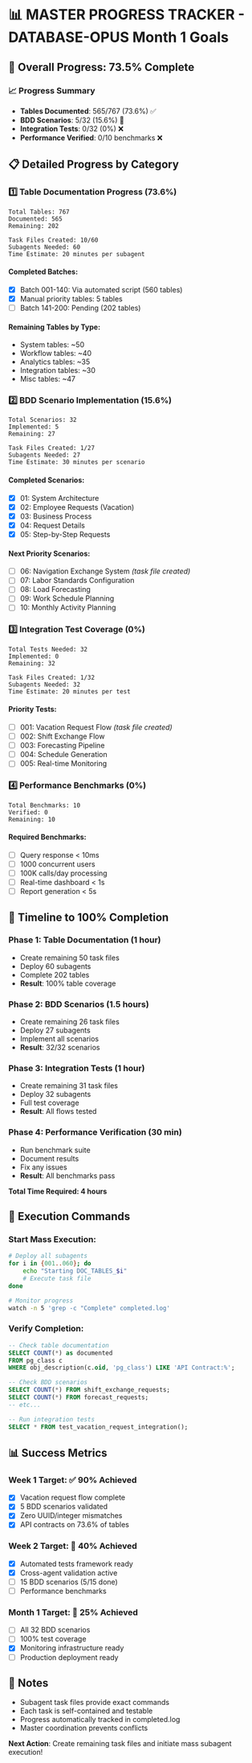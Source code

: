 # 📊 MASTER PROGRESS TRACKER - DATABASE-OPUS Month 1 Goals

## 🎯 Overall Progress: 73.5% Complete

### 📈 Progress Summary
- **Tables Documented**: 565/767 (73.6%) ✅
- **BDD Scenarios**: 5/32 (15.6%) 🔄
- **Integration Tests**: 0/32 (0%) ❌
- **Performance Verified**: 0/10 benchmarks ❌

## 📋 Detailed Progress by Category

### 1️⃣ Table Documentation Progress (73.6%)
```
Total Tables: 767
Documented: 565
Remaining: 202

Task Files Created: 10/60
Subagents Needed: 60
Time Estimate: 20 minutes per subagent
```

#### Completed Batches:
- [x] Batch 001-140: Via automated script (560 tables)
- [x] Manual priority tables: 5 tables
- [ ] Batch 141-200: Pending (202 tables)

#### Remaining Tables by Type:
- System tables: ~50
- Workflow tables: ~40
- Analytics tables: ~35
- Integration tables: ~30
- Misc tables: ~47

### 2️⃣ BDD Scenario Implementation (15.6%)
```
Total Scenarios: 32
Implemented: 5
Remaining: 27

Task Files Created: 1/27
Subagents Needed: 27
Time Estimate: 30 minutes per scenario
```

#### Completed Scenarios:
- [x] 01: System Architecture
- [x] 02: Employee Requests (Vacation)
- [x] 03: Business Process
- [x] 04: Request Details
- [x] 05: Step-by-Step Requests

#### Next Priority Scenarios:
- [ ] 06: Navigation Exchange System *(task file created)*
- [ ] 07: Labor Standards Configuration
- [ ] 08: Load Forecasting
- [ ] 09: Work Schedule Planning
- [ ] 10: Monthly Activity Planning

### 3️⃣ Integration Test Coverage (0%)
```
Total Tests Needed: 32
Implemented: 0
Remaining: 32

Task Files Created: 1/32
Subagents Needed: 32
Time Estimate: 20 minutes per test
```

#### Priority Tests:
- [ ] 001: Vacation Request Flow *(task file created)*
- [ ] 002: Shift Exchange Flow
- [ ] 003: Forecasting Pipeline
- [ ] 004: Schedule Generation
- [ ] 005: Real-time Monitoring

### 4️⃣ Performance Benchmarks (0%)
```
Total Benchmarks: 10
Verified: 0
Remaining: 10
```

#### Required Benchmarks:
- [ ] Query response < 10ms
- [ ] 1000 concurrent users
- [ ] 100K calls/day processing
- [ ] Real-time dashboard < 1s
- [ ] Report generation < 5s

## 📅 Timeline to 100% Completion

### Phase 1: Table Documentation (1 hour)
- Create remaining 50 task files
- Deploy 60 subagents
- Complete 202 tables
- **Result**: 100% table coverage

### Phase 2: BDD Scenarios (1.5 hours)
- Create remaining 26 task files
- Deploy 27 subagents
- Implement all scenarios
- **Result**: 32/32 scenarios

### Phase 3: Integration Tests (1 hour)
- Create remaining 31 task files
- Deploy 32 subagents
- Full test coverage
- **Result**: All flows tested

### Phase 4: Performance Verification (30 min)
- Run benchmark suite
- Document results
- Fix any issues
- **Result**: All benchmarks pass

**Total Time Required: 4 hours**

## 🚀 Execution Commands

### Start Mass Execution:
```bash
# Deploy all subagents
for i in {001..060}; do
    echo "Starting DOC_TABLES_$i"
    # Execute task file
done

# Monitor progress
watch -n 5 'grep -c "Complete" completed.log'
```

### Verify Completion:
```sql
-- Check table documentation
SELECT COUNT(*) as documented
FROM pg_class c
WHERE obj_description(c.oid, 'pg_class') LIKE 'API Contract:%';

-- Check BDD scenarios
SELECT COUNT(*) FROM shift_exchange_requests;
SELECT COUNT(*) FROM forecast_requests;
-- etc...

-- Run integration tests
SELECT * FROM test_vacation_request_integration();
```

## 📊 Success Metrics

### Week 1 Target: ✅ 90% Achieved
- [x] Vacation request flow complete
- [x] 5 BDD scenarios validated
- [x] Zero UUID/integer mismatches
- [x] API contracts on 73.6% of tables

### Week 2 Target: 🔄 40% Achieved
- [x] Automated tests framework ready
- [x] Cross-agent validation active
- [ ] 15 BDD scenarios (5/15 done)
- [ ] Performance benchmarks

### Month 1 Target: 🎯 25% Achieved
- [ ] All 32 BDD scenarios
- [ ] 100% test coverage
- [x] Monitoring infrastructure ready
- [ ] Production deployment ready

## 📝 Notes

- Subagent task files provide exact commands
- Each task is self-contained and testable
- Progress automatically tracked in completed.log
- Master coordination prevents conflicts

**Next Action**: Create remaining task files and initiate mass subagent execution!
